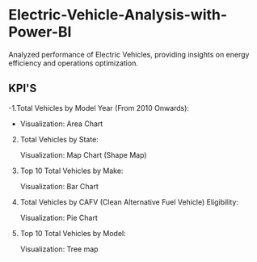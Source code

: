 # Electric-Vehicle-Analysis-with-Power-BI
Analyzed performance of Electric Vehicles, providing insights on energy efficiency and operations optimization.

 ## KPI'S

 -1.Total Vehicles by Model Year (From 2010 Onwards):

   - Visualization: Area Chart
  
 2. Total Vehicles by State:

    Visualization: Map Chart (Shape Map) 

 3. Top 10 Total Vehicles by Make:

    Visualization: Bar Chart 

 4. Total Vehicles by CAFV (Clean Alternative Fuel Vehicle) Eligibility:

    Visualization: Pie Chart 

5. Top 10 Total Vehicles by Model:

   Visualization: Tree map

   
